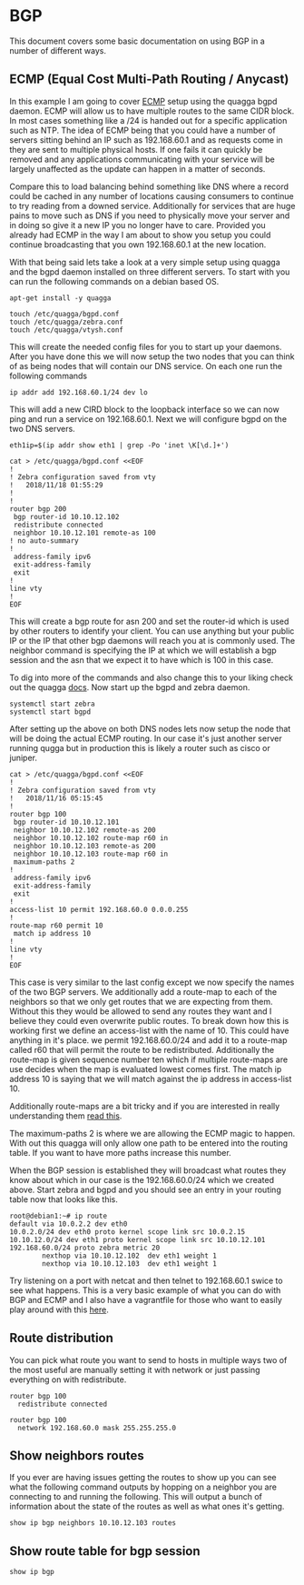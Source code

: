 BGP
===

This document covers some basic documentation on using BGP in
a number of different ways.

## ECMP (Equal Cost Multi-Path Routing / Anycast)

In this example I am going to cover [ECMP][1] setup using the quagga bgpd
daemon. ECMP will allow us to have multiple routes to the same CIDR block.
In most cases something like a /24 is handed out for a specific application
such as NTP. The idea of ECMP being that you could have a number of servers
sitting behind an IP such as 192.168.60.1 and as requests come in they are
sent to multiple physical hosts. If one fails it can quickly be removed and
any applications communicating with your service will be largely unaffected
as the update can happen in a matter of seconds.

Compare this to load balancing behind something like DNS where a record could
be cached in any number of locations causing consumers to continue to try
reading from a downed service. Additionally for services that are huge pains
to move such as DNS if you need to physically move your server and in doing so
give it a new IP you no longer have to care. Provided you already had ECMP in
the way I am about to show you setup you could continue broadcasting that you
own 192.168.60.1 at the new location.

With that being said lets take a look at a very simple setup using quagga and
the bgpd daemon installed on three different servers. To start with you can
run the following commands on a debian based OS.

```
apt-get install -y quagga

touch /etc/quagga/bgpd.conf
touch /etc/quagga/zebra.conf
touch /etc/quagga/vtysh.conf
```

This will create the needed config files for you to start up your daemons. After
you have done this we will now setup the two nodes that you can think of as being
nodes that will contain our DNS service. On each one run the following commands

```
ip addr add 192.168.60.1/24 dev lo
```

This will add a new CIRD block to the loopback interface so we can now ping and
run a service on 192.168.60.1. Next we will configure bgpd on the two DNS servers.

```
eth1ip=$(ip addr show eth1 | grep -Po 'inet \K[\d.]+')

cat > /etc/quagga/bgpd.conf <<EOF
!
! Zebra configuration saved from vty
!   2018/11/18 01:55:29
!
!
router bgp 200
 bgp router-id 10.10.12.102
 redistribute connected
 neighbor 10.10.12.101 remote-as 100
! no auto-summary
!
 address-family ipv6
 exit-address-family
 exit
!
line vty
!
EOF
```

This will create a bgp route for asn 200 and set the router-id which is used by
other routers to identify your client. You can use anything but your public IP
or the IP that other bgp daemons will reach you at is commonly used. The neighbor
command is specifying the IP at which we will establish a bgp session and the asn
that we expect it to have which is 100 in this case.

To dig into more of the commands and also change this to your liking check out the 
quagga [docs][2]. Now start up the bgpd and zebra daemon.

```
systemctl start zebra
systemctl start bgpd
```

After setting up the above on both DNS nodes lets now setup the node that will be doing
the actual ECMP routing. In our case it's just another server running qugga but in production
this is likely a router such as cisco or juniper.

```
cat > /etc/quagga/bgpd.conf <<EOF
!
! Zebra configuration saved from vty
!   2018/11/16 05:15:45
!
router bgp 100
 bgp router-id 10.10.12.101
 neighbor 10.10.12.102 remote-as 200
 neighbor 10.10.12.102 route-map r60 in
 neighbor 10.10.12.103 remote-as 200
 neighbor 10.10.12.103 route-map r60 in
 maximum-paths 2
!
 address-family ipv6
 exit-address-family
 exit
!
access-list 10 permit 192.168.60.0 0.0.0.255
!
route-map r60 permit 10
 match ip address 10
!
line vty
!
EOF
```

This case is very similar to the last config except we now specify the names of the two BGP
servers. We additionally add a route-map to each of the neighbors so that we only get routes
that we are expecting from them. Without this they would be allowed to send any
routes they want and I believe they could even overwrite public routes. To break down
how this is working first we define an access-list with the name of 10. This could
have anything in it's place. we permit 192.168.60.0/24 and add it to a route-map
called r60 that will permit the route to be redistributed. Additionally the route-map
is given sequence number ten which if multiple route-maps are use decides when the map
is evaluated lowest comes first. The match ip address 10 is saying that we will match
against the ip address in access-list 10. 

Additionally route-maps are a bit tricky and if you are interested in really understanding 
them [read this][7].

The maximum-paths 2 is where we are allowing the ECMP magic to happen. With out this quagga
will only allow one path to be entered into the routing table. If you want to have more paths
increase this number. 

When the BGP session is established they will broadcast what routes they know about
which in our case is the 192.168.60.0/24 which we created above. Start zebra and bgpd and you
should see an entry in your routing table now that looks like this.

```
root@debian1:~# ip route
default via 10.0.2.2 dev eth0 
10.0.2.0/24 dev eth0 proto kernel scope link src 10.0.2.15 
10.10.12.0/24 dev eth1 proto kernel scope link src 10.10.12.101 
192.168.60.0/24 proto zebra metric 20 
        nexthop via 10.10.12.102  dev eth1 weight 1
        nexthop via 10.10.12.103  dev eth1 weight 1
```

Try listening on a port with netcat and then telnet to 192.168.60.1 swice to see what happens.
This is a very basic example of what you can do with BGP and ECMP and I also have a vagrantfile
for those who want to easily play around with this [here][3].

## Route distribution

You can pick what route you want to send to hosts in multiple ways two of the most useful are
manually setting it with network or just passing everything on with redistribute.

```
router bgp 100
  redistribute connected
```

```
router bgp 100
  network 192.168.60.0 mask 255.255.255.0
```

## Show neighbors routes

If you ever are having issues getting the routes to show up you can see what the following command
outputs by hopping on a neighbor you are connecting to and running the following. This will output
a bunch of information about the state of the routes as well as what ones it's getting.

```
show ip bgp neighbors 10.10.12.103 routes
```

## Show route table for bgp session

```
show ip bgp
```

[1]: https://en.wikipedia.org/wiki/Equal-cost_multi-path_routing
[2]: https://www.quagga.net/docs/quagga.html#BGP
[3]: https://github.com/michaeljs1990/testlabs/tree/master/anycast
[4]: https://serverfault.com/questions/696675/multipath-routing-in-post-3-6-kernels
[5]: https://www.noction.com/blog/equal-cost-multipath-ecmp
[6]: http://highscalability.com/blog/2014/8/4/tumblr-hashing-your-way-to-handling-23000-blog-requests-per.html
[7]: https://www.cisco.com/c/en/us/td/docs/security/asa/asa84/configuration/guide/asa_84_cli_config/route_maps.pdf
